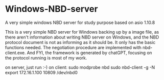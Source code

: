 # Windows-NBD-server
A very simple windows NBD server for study purpose based on asio 1.10.8

This is a very simple NBD server for Windows backing up by a image file, as there aren't information about writing NBD server on Windows, 
and the NBD protocol document is not as informing as it should be. It only has the basic functions needed. The negotiation procedure are 
implemented with nbd-client.exe. And FYI, the framework is generated by chatGPT, focusing on the protocol running is most of my work.

on server, just run :-)
on client:
sudo modprobe nbd
sudo nbd-client -g -N export 172.16.1.100 10809 /dev/nbd0

